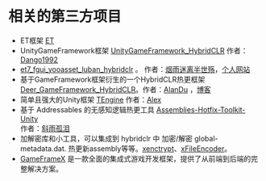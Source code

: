 # 相关的第三方项目

- ET框架 [ET](https://github.com/egametang/ET)
- UnityGameFramework框架 [UnityGameFramework_HybridCLR](https://github.com/Dango1992/UnityGameFramework_hybridclr) 作者：[Dango1992](https://github.com/Dango1992) 
- [et7_fgui_yooasset_luban_hybridclr](https://github.com/wqaetly/ET/tree/et7_fgui_yooasset_luban_hybridclr) 。 作者：[烟雨迷离半世殇](https://github.com/wqaetly)，[个人网站](https://www.lfzxb.top/)
- 基于GameFramework框架衍生的一个HybridCLR热更框架 [Deer_GameFramework_HybridCLR](https://github.com/It-Life/Deer_GameFramework_Wolong)。作者：[AlanDu](https://github.com/It-Life) ，[博客](https://www.cnblogs.com/AlanDu/) 
- 简单且强大的Unity框架 [TEngine](https://github.com/ALEXTANGXIAO/TEngine) 作者：[Alex](https://github.com/ALEXTANGXIAO)
- 基于 Addressables 的无感知逻辑热更工具 [Assemblies-Hotfix-Toolkit-Unity](https://github.com/Bian-Sh/Assemblies-Hotfix-Toolkit-Unity)   
作者：[斜雨孤泪](https://github.com/Bian-Sh) 
- 加解密库和小工具，可以集成到 hybridclr 中 加密/解密 global-metadata.dat. 热更新assembly等等。[xenctrypt](https://github.com/Y-way/xencrypt)、[xFileEncoder](https://github.com/Y-way/xFileEncoder)。
- [GameFrameX](https://github.com/AlianBlank/GameFrameX) 是一款全面的集成式游戏开发框架，提供了从前端到后端的完整解决方案。

